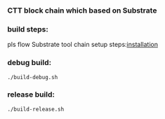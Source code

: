 ### CTT block chain which based on Substrate  
### build steps:  
pls flow Substrate tool chain setup steps:[installation](https://substrate.dev/docs/en/knowledgebase/getting-started/)

### debug build:  
```./build-debug.sh```

### release build:  
```./build-release.sh```
